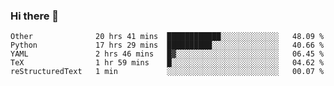 ### Hi there 👋

<!--
**skywalkerwang98/skywalkerwang98** is a ✨ _special_ ✨ repository because its `README.md` (this file) appears on your GitHub profile.

Here are some ideas to get you started:

- 🔭 I’m currently working on ...
- 🌱 I’m currently learning ...
- 👯 I’m looking to collaborate on ...
- 🤔 I’m looking for help with ...
- 💬 Ask me about ...
- 📫 How to reach me: ...
- 😄 Pronouns: ...
- ⚡ Fun fact: ...
-->

<!--START_SECTION:waka-->
```text
Other              20 hrs 41 mins  ████████████░░░░░░░░░░░░░   48.09 % 
Python             17 hrs 29 mins  ██████████░░░░░░░░░░░░░░░   40.66 % 
YAML               2 hrs 46 mins   █▓░░░░░░░░░░░░░░░░░░░░░░░   06.45 % 
TeX                1 hr 59 mins    █░░░░░░░░░░░░░░░░░░░░░░░░   04.62 % 
reStructuredText   1 min           ░░░░░░░░░░░░░░░░░░░░░░░░░   00.07 % 
```
<!--END_SECTION:waka-->
